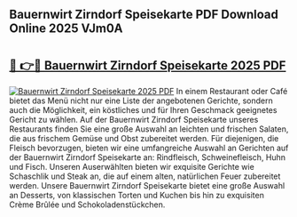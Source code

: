 ## Bauernwirt Zirndorf Speisekarte PDF Download Online 2025 VJm0A

# <h2><a href="http://gccdez.nevu.top/?p=Bauernwirt+Zirndorf+Speisekarte">🔗 👉🔴 Bauernwirt Zirndorf Speisekarte 2025 PDF</a></h2>

[![Bauernwirt Zirndorf Speisekarte 2025 PDF](https://i.imgur.com/dBaPXMq.png)](http://gccdez.nevu.top/?p=Bauernwirt+Zirndorf+Speisekarte)
In einem Restaurant oder Café bietet das Menü nicht nur eine Liste der angebotenen Gerichte, sondern auch die Möglichkeit, ein köstliches und für Ihren Geschmack geeignetes Gericht zu wählen. Auf der Bauernwirt Zirndorf Speisekarte unseres Restaurants finden Sie eine große Auswahl an leichten und frischen Salaten, die aus frischem Gemüse und Obst zubereitet werden. Für diejenigen, die Fleisch bevorzugen, bieten wir eine umfangreiche Auswahl an Gerichten auf der Bauernwirt Zirndorf Speisekarte an: Rindfleisch, Schweinefleisch, Huhn und Fisch. Unseren Auserwählten bieten wir exquisite Gerichte wie Schaschlik und Steak an, die auf einem alten, natürlichen Feuer zubereitet werden. Unsere Bauernwirt Zirndorf Speisekarte bietet eine große Auswahl an Desserts, von klassischen Torten und Kuchen bis hin zu exquisiten Crème Brûlée und Schokoladenstückchen.
